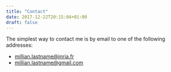 ```yaml
---
title: "Contact"
date: 2017-12-22T20:15:04+01:00
draft: false
---
```


The simplest way to contact me is by email to one of the following addresses:

- millian.lastname@inria.fr
- millian.lastname@gmail.com
